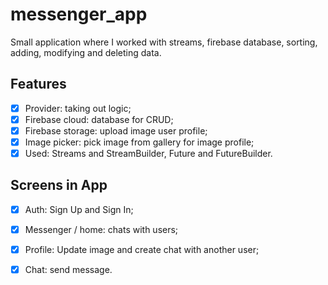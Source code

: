 # messenger_app

Small application where I worked with streams, firebase database, sorting, adding, modifying and deleting data.

## Features

- [x] Provider: taking out logic; 
- [x] Firebase cloud: database for CRUD;
- [x] Firebase storage: upload image user profile;
- [x] Image picker: pick image from gallery for image profile;
- [x] Used: Streams and StreamBuilder, Future and FutureBuilder.

## Screens in App
- [x] Auth: Sign Up and Sign In;
- [x] Messenger / home: chats with users;
- [x] Profile: Update image and create chat with another user;
- [x] Chat: send message.



